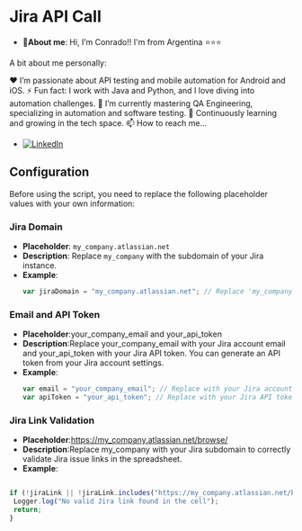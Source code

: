 # Jira API Call

- **🚀About me**:
Hi, I’m Conrado!!
I'm from Argentina ⭐️⭐️⭐️ 

A bit about me personally:

❤️ I’m passionate about API testing and mobile automation for Android and iOS.
⚡ Fun fact: I work with Java and Python, and I love diving into automation challenges.
🔭 I’m currently mastering QA Engineering, specializing in automation and software testing.
🌱 Continuously learning and growing in the tech space.
📫 How to reach me...
- [![LinkedIn](https://img.shields.io/badge/LinkedIn-blue?style=flat-square&logo=linkedin&logoColor=white)](https://www.linkedin.com/in/conrado-mendez-colomer-454b221b1/)


## Configuration

Before using the script, you need to replace the following placeholder values with your own information:

### Jira Domain

- **Placeholder**: `my_company.atlassian.net`
- **Description**: Replace `my_company` with the subdomain of your Jira instance.
- **Example**:
  ```javascript
  var jiraDomain = "my_company.atlassian.net"; // Replace 'my_company' with your Jira subdomain

### Email and API Token
- **Placeholder**:your_company_email and your_api_token
- **Description**:Replace your_company_email with your Jira account email and your_api_token with your Jira API token. You can generate an API token from your Jira account settings.
- **Example**:
  ```javascript
  var email = "your_company_email"; // Replace with your Jira account email
  var apiToken = "your_api_token"; // Replace with your Jira API token

### Jira Link Validation
- **Placeholder**:https://my_company.atlassian.net/browse/
- **Description**:Replace my_company with your Jira subdomain to correctly validate Jira issue links in the spreadsheet.
- **Example**:
 ```javascript
 
if (!jiraLink || !jiraLink.includes("https://my_company.atlassian.net/browse/")) { // Replace 'my_company' with your Jira subdomain
  Logger.log("No valid Jira link found in the cell");
  return;
}
